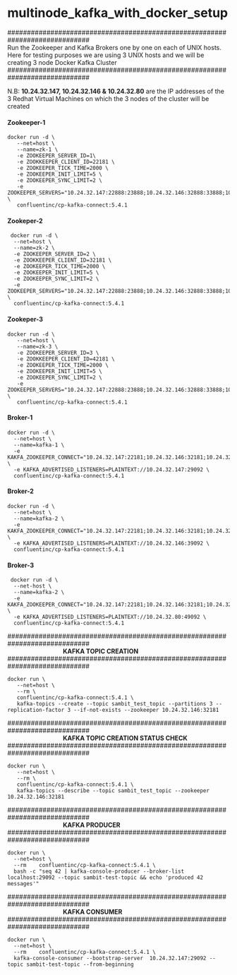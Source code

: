 # multinode_kafka_with_docker_setup

#############################################################################<br>
Run the Zookeeper and Kafka Brokers one by one on each of UNIX hosts. <br>
Here for testing purposes we are using 3 UNIX hosts and we will be creating 3 node Docker Kafka Cluster<br>
#############################################################################<br>

N.B: <b>10.24.32.147, 10.24.32.146 & 10.24.32.80</b> are the IP addresses of the 3 Redhat Virtual Machines on which the 3 nodes of the cluster will be created


#### Zookeeper-1

```
docker run -d \
   --net=host \
   --name=zk-1 \
   -e ZOOKEEPER_SERVER_ID=1\
   -e ZOOKKEEPER_CLIENT_ID=22181 \
   -e ZOOKEEPER_TICK_TIME=2000 \
   -e ZOOKEEPER_INIT_LIMIT=5 \
   -e ZOOKEEPER_SYNC_LIMIT=2 \
   -e ZOOKEEPER_SERVERS="10.24.32.147:22888:23888;10.24.32.146:32888:33888;10.24.32.80:42888:43888" \
   confluentinc/cp-kafka-connect:5.4.1
 ```
 
 #### Zookeper-2
 
 ```
  docker run -d \
   --net=host \
   --name=zk-2 \
   -e ZOOKEEPER_SERVER_ID=2 \
   -e ZOOKKEEPER_CLIENT_ID=32181 \
   -e ZOOKEEPER_TICK_TIME=2000 \
   -e ZOOKEEPER_INIT_LIMIT=5 \
   -e ZOOKEEPER_SYNC_LIMIT=2 \
   -e ZOOKEEPER_SERVERS="10.24.32.147:22888:23888;10.24.32.146:32888:33888;10.24.32.80:42888:43888" \
   confluentinc/cp-kafka-connect:5.4.1
 ```
 
#### Zookeper-3

```
docker run -d \
   --net=host \
   --name=zk-3 \
   -e ZOOKEEPER_SERVER_ID=3 \
   -e ZOOKKEEPER_CLIENT_ID=42181 \
   -e ZOOKEEPER_TICK_TIME=2000 \
   -e ZOOKEEPER_INIT_LIMIT=5 \
   -e ZOOKEEPER_SYNC_LIMIT=2 \
   -e ZOOKEEPER_SERVERS="10.24.32.147:22888:23888;10.24.32.146:32888:33888;10.24.32.80:42888:43888" \
   confluentinc/cp-kafka-connect:5.4.1
 ```
 
 #### Broker-1
 
 ```
 docker run -d \
   --net=host \
   --name=kafka-1 \
   -e KAKFA_ZOOKEEPER_CONNECT="10.24.32.147:22181;10.24.32.146:32181;10.24.32.80:42181" \
   -e KAFKA_ADVERTISED_LISTENERS=PLAINTEXT://10.24.32.147:29092 \
   confluentinc/cp-kafka-connect:5.4.1
 ```
 
 #### Broker-2
 
 ```
 docker run -d \
   --net=host \
   --name=kafka-2 \
   -e KAKFA_ZOOKEEPER_CONNECT="10.24.32.147:22181;10.24.32.146:32181;10.24.32.80:42181" \
   -e KAFKA_ADVERTISED_LISTENERS=PLAINTEXT://10.24.32.146:39092 \
   confluentinc/cp-kafka-connect:5.4.1
 ```
 
 #### Broker-3
 
 ```
  docker run -d \
   --net-host \
   --name=kafka-2 \
   -e KAKFA_ZOOKEEPER_CONNECT="10.24.32.147:22181;10.24.32.146:32181;10.24.32.80:42181" \
   -e KAFKA_ADVERTISED_LISTENERS=PLAINTEXT://10.24.32.80:49092 \
   confluentinc/cp-kafka-connect:5.4.1
 ```
 
#############################################################################<br>
&emsp;&emsp;&emsp;&emsp;&emsp;&emsp;&emsp;&emsp;&emsp;<b>KAFKA TOPIC CREATION</b><br>
#############################################################################<br>

```
docker run \
   --net=host \
   --rm \
   confluentinc/cp-kafka-connect:5.4.1 \
   kafka-topics --create --topic sambit_test_topic --partitions 3 --replication-factor 3 --if-not-exists --zookeeper 10.24.32.146:32181
```

#############################################################################<br>
&emsp;&emsp;&emsp;&emsp;&emsp;&emsp;&emsp;&emsp;&emsp;<b>KAFKA TOPIC CREATION STATUS CHECK</b><br>
#############################################################################<br>

```
docker run \
   --net=host \
   --rm \
   confluentinc/cp-kafka-connect:5.4.1 \
   kafka-topics --describe --topic sambit_test_topic --zookeeper 10.24.32.146:32181
```

#############################################################################<br>
&emsp;&emsp;&emsp;&emsp;&emsp;&emsp;&emsp;&emsp;&emsp;<b>KAFKA PRODUCER</b> <br>
#############################################################################<br>

```
docker run \
  --net=host \
  --rm    confluentinc/cp-kafka-connect:5.4.1 \
  bash -c "seq 42 | kafka-console-producer --broker-list localhost:29092 --topic sambit-test-topic && echo 'produced 42 messages'"
```

#############################################################################<br>
&emsp;&emsp;&emsp;&emsp;&emsp;&emsp;&emsp;&emsp;&emsp;<b>KAFKA CONSUMER</b> <br>
#############################################################################<br>

```
docker run \
  --net=host \
  --rm    confluentinc/cp-kafka-connect:5.4.1 \
  kafka-console-consumer --bootstrap-server  10.24.32.147:29092 --topic sambit-test-topic --from-beginning
```
